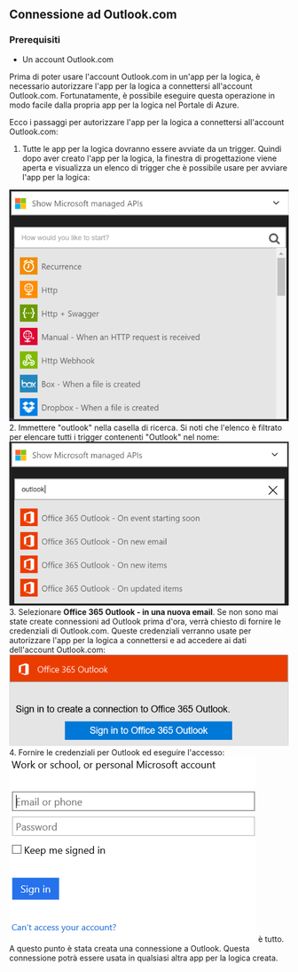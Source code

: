 ## Connessione ad Outlook.com

### Prerequisiti
- Un account Outlook.com

Prima di poter usare l'account Outlook.com in un'app per la logica, è necessario autorizzare l'app per la logica a connettersi all'account Outlook.com. Fortunatamente, è possibile eseguire questa operazione in modo facile dalla propria app per la logica nel Portale di Azure.

Ecco i passaggi per autorizzare l'app per la logica a connettersi all'account Outlook.com:

1. Tutte le app per la logica dovranno essere avviate da un trigger. Quindi dopo aver creato l'app per la logica, la finestra di progettazione viene aperta e visualizza un elenco di trigger che è possibile usare per avviare l'app per la logica:

  ![](./media/connectors-create-api-outlook/office365-outlook-0.png)
2. Immettere "outlook" nella casella di ricerca. Si noti che l'elenco è filtrato per elencare tutti i trigger contenenti "Outlook" nel nome: ![](./media/connectors-create-api-outlook/office365-outlook-0-5.png)
3. Selezionare **Office 365 Outlook - in una nuova email**. Se non sono mai state create connessioni ad Outlook prima d'ora, verrà chiesto di fornire le credenziali di Outlook.com. Queste credenziali verranno usate per autorizzare l'app per la logica a connettersi e ad accedere ai dati dell'account Outlook.com: ![](./media/connectors-create-api-outlook/office365-outlook-1.png)
4. Fornire le credenziali per Outlook ed eseguire l'accesso: ![](./media/connectors-create-api-outlook/office365-outlook-2.png) è tutto. A questo punto è stata creata una connessione a Outlook. Questa connessione potrà essere usata in qualsiasi altra app per la logica creata.


